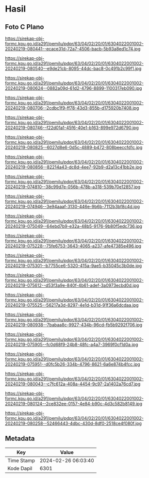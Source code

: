 # Hasil

## Foto C Plano

https://sirekap-obj-formc.kpu.go.id/a291/pemilu/pdpr/63/04/02/20/01/6304022001002-20240219-080441--ecace31d-72a7-4506-bacb-5b93a8ed1c74.jpg

https://sirekap-obj-formc.kpu.go.id/a291/pemilu/pdpr/63/04/02/20/01/6304022001002-20240219-080540--e9de21cb-8095-44dc-bac8-0c491b2c99f1.jpg

https://sirekap-obj-formc.kpu.go.id/a291/pemilu/pdpr/63/04/02/20/01/6304022001002-20240219-080624--0882a09d-61d2-4796-8899-1100317eb090.jpg

https://sirekap-obj-formc.kpu.go.id/a291/pemilu/pdpr/63/04/02/20/01/6304022001002-20240219-080706--2cdbc1f9-ff78-43d3-855b-d175920b7408.jpg

https://sirekap-obj-formc.kpu.go.id/a291/pemilu/pdpr/63/04/02/20/01/6304022001002-20240219-080746--f22d01a1-45f6-40e1-b163-899e972d6790.jpg

https://sirekap-obj-formc.kpu.go.id/a291/pemilu/pdpr/63/04/02/20/01/6304022001002-20240219-080825--6027d8e6-0d5c-4889-b472-808beeccfd1c.jpg

https://sirekap-obj-formc.kpu.go.id/a291/pemilu/pdpr/63/04/02/20/01/6304022001002-20240219-080856--82214a43-dc8d-4ee7-92b9-d2a13c41bb2e.jpg

https://sirekap-obj-formc.kpu.go.id/a291/pemilu/pdpr/63/04/02/20/01/6304022001002-20240219-074810--38c99d7e-056b-478b-a318-539b70e12857.jpg

https://sirekap-obj-formc.kpu.go.id/a291/pemilu/pdpr/63/04/02/20/01/6304022001002-20240219-074946--3e94aaaf-3130-446e-9b6b-7112b3bf8c4d.jpg

https://sirekap-obj-formc.kpu.go.id/a291/pemilu/pdpr/63/04/02/20/01/6304022001002-20240219-075049--64ebd7b9-e32a-48b5-9176-9b80f5edc736.jpg

https://sirekap-obj-formc.kpu.go.id/a291/pemilu/pdpr/63/04/02/20/01/6304022001002-20240219-075228--75fe6753-3643-4065-a237-afe47385e496.jpg

https://sirekap-obj-formc.kpu.go.id/a291/pemilu/pdpr/63/04/02/20/01/6304022001002-20240219-075301--b7755ce6-5320-415a-9ae5-b35045c3b0de.jpg

https://sirekap-obj-formc.kpu.go.id/a291/pemilu/pdpr/63/04/02/20/01/6304022001002-20240219-075612--d53f3a9e-840f-4b61-adef-3a0973ecbd0d.jpg

https://sirekap-obj-formc.kpu.go.id/a291/pemilu/pdpr/63/04/02/20/01/6304022001002-20240219-075525--56217a3d-8297-4e1d-b31d-91f36a6dcdaa.jpg

https://sirekap-obj-formc.kpu.go.id/a291/pemilu/pdpr/63/04/02/20/01/6304022001002-20240219-080938--7babaa8c-9927-434b-96cd-fb5b9292f706.jpg

https://sirekap-obj-formc.kpu.go.id/a291/pemilu/pdpr/63/04/02/20/01/6304022001002-20240219-075905--fc0d68f9-24b8-48fc-a4a7-3969f0cf1d0a.jpg

https://sirekap-obj-formc.kpu.go.id/a291/pemilu/pdpr/63/04/02/20/01/6304022001002-20240219-075951--d0fc5b26-334b-4796-8621-6a6e874b4fcc.jpg

https://sirekap-obj-formc.kpu.go.id/a291/pemilu/pdpr/63/04/02/20/01/6304022001002-20240219-080043--c7fc612a-408a-4454-9c97-2a1402a76cd7.jpg

https://sirekap-obj-formc.kpu.go.id/a291/pemilu/pdpr/63/04/02/20/01/6304022001002-20240219-080124--2ce832ee-0157-4e84-b90c-4d3c582b8149.jpg

https://sirekap-obj-formc.kpu.go.id/a291/pemilu/pdpr/63/04/02/20/01/6304022001002-20240219-080258--52466443-4dbc-430d-8df0-2518ce4f080f.jpg


## Metadata

| Key        | Value               |
| ---------- | ------------------- |
| Time Stamp | 2024-02-26 06:03:40 |
| Kode Dapil | 6301                |



